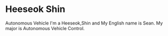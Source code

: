 # Heeseok Shin
Autonomous Vehicle
I'm a Heeseok,Shin and My English name is Sean. My major is Autonomous Vehicle Control.
